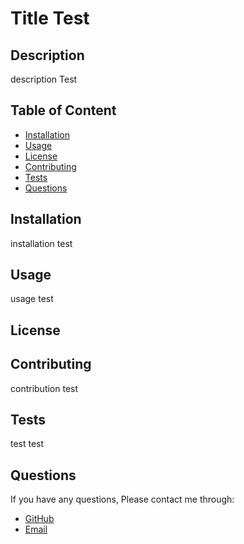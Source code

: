 
# Title Test

## Description
description Test

## Table of Content
* [Installation](#installation)
* [Usage](#usage)
* [License](#license)
* [Contributing](#contributing)
* [Tests](#tests)
* [Questions](#questions)

## Installation
installation test

## Usage
usage test

## License


## Contributing
contribution test

## Tests
test test

## Questions
If you have any questions, Please contact me through:
* [GitHub](https://github.com/AlexAins)
* [Email](mailto:alex.ainslie99@gmail.com)
